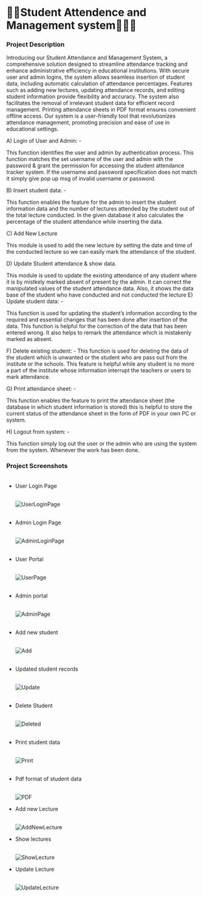 # 👩‍🎓Student Attendence and Management system👨‍🎓✅
<h3>Project Description</h3>
<p>
  Introducing our Student Attendance and Management System, a comprehensive solution designed to streamline attendance tracking and enhance administrative efficiency in educational institutions. With secure user and admin logins, the system allows seamless insertion of student data, including automatic calculation of attendance percentages. Features such as adding new lectures, updating attendance records, and editing student information provide flexibility and accuracy. The system also facilitates the removal of irrelevant student data for efficient record management. Printing attendance sheets in PDF format ensures convenient offline access. Our system is a user-friendly tool that revolutionizes attendance management, promoting precision and ease of use in educational settings.
</p>
<p>
A) Login of User and Admin: -
  
This function identifies the user and admin by authentication process. This function matches the set username of the user and admin with the password & grant the permission for accessing the student attendance tracker system. If the username and password specification does not match it simply give pop up msg of invalid username or password.

B)	Insert student data: -

This function enables the feature for the admin to insert the student information data and the number of lectures attended by the student out of the total lecture conducted. In the given database it also calculates the percentage of the student attendance while inserting the data.

C)	Add New Lecture

This module is used to add the new lecture by setting the date and time of the conducted lecture so we can easily mark the attendance of the student.

D)	Update Student attendance & show data.

This module is used to update the existing attendance of any student where it is by mistkely marked absent of present by the admin. It can correct the manipulated values of the student attendance data. Also, it shows the data base of the student who have conducted and not conducted the lecture
E)	Update student data: -

This function is used for updating the student’s information according to the required and essential changes that has been done after insertion of the data. This function is helpful for the correction of the data that has been entered wrong. It also helps to remark the attendance which is mistakenly marked as absent.

F)	Delete existing student: -
This function is used for deleting the data of the student which is unwanted or the student who are pass out from the institute or the schools. This feature is helpful while any student is no more a part of the institute whose information interrupt the teachers or users to mark attendance.

G)	Print attendance sheet: -

This function enables the feature to print the attendance sheet (the database in which student information is stored) this is helpful to store the current status of the attendance sheet in the form of PDF in your own PC or system.

H)	Logout from system: -

This function simply log out the user or the admin who are using the system from the system. Whenever the work has been done. 

<h3>Project Screenshots</h3>
</p>
<ul>
  <br>
  <li>User Login Page</li>
  <br>
  
  ![UserLoginPage](https://github.com/HarshalHK77/Student-Attendence-and-Management-system/assets/82582591/f749315f-5160-421e-a673-a329790f995b)
  
  <br>
  <li>Admin Login Page</li>
  <br>
  
  ![AdminLoginPage](https://github.com/HarshalHK77/Student-Attendence-and-Management-system/assets/82582591/be4c3b86-76e3-44ca-9031-45ddbde98432)

  <br>
  <li>User Portal</li>
  <br>
  
  ![UserPage](https://github.com/HarshalHK77/Student-Attendence-and-Management-system/assets/82582591/381ecc38-c9d0-4857-8942-343ffade1414)

  <br>
  <li>Admin portal</li>
  <br>
  
![AdminPage](https://github.com/HarshalHK77/Student-Attendence-and-Management-system/assets/82582591/cac1f363-1a8d-4c37-bcee-624f7743ddf7)

<br>
  <li>Add new student</li>
  <br>
  
![Add](https://github.com/HarshalHK77/Student-Attendence-and-Management-system/assets/82582591/6c9396b2-b56b-447b-9874-e5b972060fc0)

<br>
  <li>Updated student records</li>
  <br>
  
![Update](https://github.com/HarshalHK77/Student-Attendence-and-Management-system/assets/82582591/36c01a3f-3315-4f2b-b6a2-00f13f969f23)

<br>
  <li>Delete Student</li>
  <br>
  
![Deleted](https://github.com/HarshalHK77/Student-Attendence-and-Management-system/assets/82582591/7555ba9f-7d97-4abb-aaf2-8d639f3fb15b)

<br>
  <li>Print student data</li>
  <br>
  
![Print](https://github.com/HarshalHK77/Student-Attendence-and-Management-system/assets/82582591/c998a751-6d58-4e9a-a03c-a1488fec081b)

<br>
  <li>Pdf format of student data</li>
  <br>
  
![PDF](https://github.com/HarshalHK77/Student-Attendence-and-Management-system/assets/82582591/dcf5b832-1024-4d01-8c53-6cb81c28026c)
<br>
  <li>Add new Lecture</li>
  <br>
  
![AddNewLecture](https://github.com/HarshalHK77/Student-Attendence-and-Management-system/assets/82582591/51dcf3ac-e02b-4df5-9111-44604a4c2dc3)
<br>
  <li>Show lectures</li>
  <br>

![ShowLecture](https://github.com/HarshalHK77/Student-Attendence-and-Management-system/assets/82582591/499c4eb5-3f9e-420f-9ce3-a5c3c3974eac)
<br>
  <li>Update Lecture</li>
  <br>
  
![UpdateLecture](https://github.com/HarshalHK77/Student-Attendence-and-Management-system/assets/82582591/9f5572a7-39ac-41a2-be1e-f6dd1b2b2de8)

</ul>

